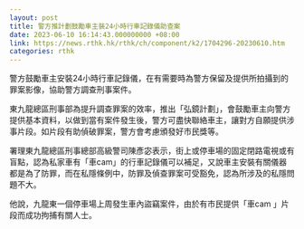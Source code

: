 ```yaml
---
layout: post
title: 警方推計劃鼓勵車主裝24小時行車記錄儀助查案
date: 2023-06-10 16:14:43.000000000 +08:00
link: https://news.rthk.hk/rthk/ch/component/k2/1704296-20230610.htm
categories: rthk
---
```


警方鼓勵車主安裝24小時行車記錄儀，在有需要時為警方保留及提供所拍攝到的罪案影像，協助警方調查刑事案件。

東九龍總區刑事部為提升調查罪案的效率，推出「弘鏡計劃」，會鼓勵車主向警方提供基本資料，以做到當有案件發生後，警方可盡快聯絡車主，讓對方自願提供涉事片段。如片段有助偵破罪案，警方會考慮頒發好市民獎等。

署理東九龍總區刑事總部高級警司陳彥宓表示，街上或停車場的固定閉路電視或有盲點，認為私家車有「車cam」的行車記錄儀可以補足，又說車主安裝有關儀器都是為了防罪，而在私隱條例中，防罪及偵查罪案可受豁免，認為所涉及的私隱問題不大。 

他說，九龍東一個停車場上周發生車內盜竊案件，由於有市民提供「車cam 」片段而成功拘捕有關人士。
